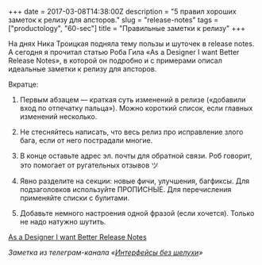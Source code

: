 +++
date = 2017-03-08T14:38:00Z
description = "5 правил хороших заметок к релизу для апсторов."
slug = "release-notes"
tags = ["productology", "60-sec"]
title = "Правильные заметки к релизу"
+++

На днях Ника Троицкая подняла тему пользы и шуточек в release notes. А сегодня я прочитал статью Роба Гила «As a Designer I want Better Release Notes», в которой он подробно и с примерами описал идеальные заметки к релизу для апсторов.

Вкратце:

1. Первым абзацем — краткая суть изменений в релизе («добавили вход по отпечатку пальца»). Можно короткий список, если главных изменений несколько.

2. Не стесняйтесь написать, что весь релиз про исправление злого бага, если от него пострадали многие.

3. В конце оставьте адрес эл. почты для обратной связи. Роб говорит, это помогает от ругательных отзывов ツ

4. Явно разделите на секции: новые фичи, улучшения, багфиксы. Для подзаголовков используйте ПРОПИСНЫЕ. Для перечисления применяйте списки с булитами.

5. Добавьте немного настроения одной фразой (если хочется). Только не надо натужно шутить.

<p class="big">
<a href="https://uxdesign.cc/3e8c8c785231">As a Designer I want Better Release Notes</a>
</p>

<div class="row">
<div class="col-xs-12 col-sm-10 col-md-8"><p><em>Заметка из телеграм-канала <span class="nowrap"><i class="far fa-star color-sin"></i> «<a href="https://t.me/dangry">Интерфейсы без шелухи</a>»</span></em></p></div>
</div>

